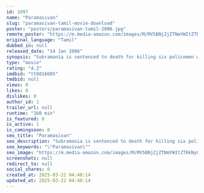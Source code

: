 ```yaml
---
id: 1097
name: "Paramasivan"
slug: "paramasivan-tamil-movie-download"
poster: "posters/paramasivan-tamil-2006.jpg"
remote_poster: "https://m.media-amazon.com/images/M/MV5BNjZjZTNmYWItZTRkNy00NjhmLWEyNjctOTJjN2E4N2NhNjc5XkEyXkFqcGdeQXVyMTEzNzg0Mjkx._V1_SX300.jpg"
original_language: "Tamil"
dubbed_in: null
released_date: "14 Jan 2006"
synopsis: "Subramania is sentenced to death for killing six policemen who were responsible for the murder of his father and sister. But officer Nandakumar decides to use his help to eradicate a terrorist group."
type: "movie"
rating: "4.2"
imdbid: "tt0816605"
tmdbid: null
views: 0
likes: 0
dislikes: 0
author_id: 1
trailer_url: null
runtime: "160 min"
is_featured: 0
is_active: 1
is_comingsoon: 0
seo_title: "Paramasivan"
seo_description: "Subramania is sentenced to death for killing six policemen who were responsible for the murder of his father and sister. But officer Nandakumar decides to use his help to eradicate a terrorist group."
seo_keywords: "\"Paramasivan\""
seo_image: "https://m.media-amazon.com/images/M/MV5BNjZjZTNmYWItZTRkNy00NjhmLWEyNjctOTJjN2E4N2NhNjc5XkEyXkFqcGdeQXVyMTEzNzg0Mjkx._V1_SX300.jpg"
screenshots: null
redirect_to: null
social_shares: 0
created_at: 2025-03-22 04:40:14
updated_at: 2025-03-22 04:40:14
---
```


